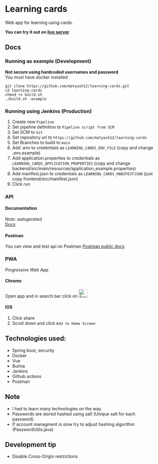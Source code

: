 # Learning cards
Web app for learning using cards.

**You can try it out on [live server](https://www.learn.hajek.live/user/login)**

## Docs
### Running as example (Development)
**Not secure using hardcoded usernames and password** <br/>
You must have docker installed
```
git clone https://github.com/matyash12/learning-cards.git
cd learning-cards
chmod +x build.sh
./build.sh -example
```
### Running using Jenkins (Production)
1. Create new `Pipeline`
2. Set pipeline definition to `Pipeline script from SCM`
3. Set SCM to `Git`
4. Set repository url to `https://github.com/matyash12/learning-cards`
5. Set Branches to build to `main`
6. Add .env to credentials as `LEARNING_CARDS_ENV_FILE` (copy and change .env.example)
7. Add application.properties to credentials as `LEARNING_CARDS_APPLICATION_PROPERTIES` (copy and change backend/src/main/resources/application_example.properties)
8. Add manifest.json to credentials as `LEARNING_CARDS_MANIFESTJSON` (just copy frontend/src/manifest.json)
9. Click run

### API
#### Documentation
*Note: autogerated* </br>
[Docs](https://documenter.getpostman.com/view/23011773/2s9YkuXxkm)
#### Postman
You can view and test api on Postman
[Postman public docs](https://elements.getpostman.com/redirect?entityId=23011773-bbce6d9f-fcb5-4de3-9357-f43d438b60d9&entityType=collection)

### PWA
*Progressive Web App*
#### Chrome
Open app and in search bar click on <img width="28" alt="Screenshot 2023-12-27 at 15 57 05" src="https://github.com/matyash12/learning-cards/assets/93146910/b94bba76-0394-4dfb-aa97-85a4c2a28d13">.
#### IOS
1. Click share
2. Scroll down and click `Add to Home Screen`

## Technologies used:
* Spring boot, security
* Docker
* Vue
* Bulma
* Jenkins
* Github actions
* Postman

## Note
* I had to learn many technologies on the way.
* Passwords are stored hashed using salt (Unique salt for each password).
* If account managment is slow try to adjust hashing algorithm (PasswordUtils.java)


## Development tip
* Disable Cross-Origin restrictions
